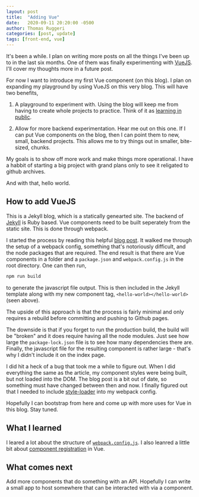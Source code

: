 ```yaml
---
layout: post
title:  "Adding Vue"
date:   2020-09-11 20:20:00 -0500
author: Thomas Ruggeri
categories: [post, update]
tags: [front-end, vue]
---
```


It's been a while. I plan on writing more posts on all the things I've been up to in the last six months. One of them was finally experimenting with [VueJS](https://vuejs.org/). I'll cover my thoughts more in a future post.

For now I want to introduce my first Vue component (on this blog). I plan on expanding my playground by using VueJS on this very blog. This will have two benefits,

1. A playground to experiment with. Using the blog will keep me from having to create whole projects to practice. Think of it as [learning in public](https://hanselminutes.com/753/leaning-into-learning-in-public-with-monica-powell).

2. Allow for more backend experimentation. Hear me out on this one. If I can put Vue components on the blog, then I can point them to new, small, backend projects. This allows me to try things out in smaller, bite-sized, chunks.

My goals is to show off more work and make things more operational. I have a habbit of starting a big project with grand plans only to see it religated to github archives.

And with that, hello world.

<hello-world></hello-world>

## How to add VueJS

This is a Jekyll blog, which is a statically genearted site. The backend of [Jekyll](https://jekyllrb.com/) is Ruby based. Vue components need to be built seperately from the static site. This is done through webpack.

I started the process by reading this helpful [blog post](https://hackwild.com/article/jekyll-ssg-with-vue-single-file-components/). It walked me through the setup of a webpack config, something that's notoriously difficult, and the node packages that are required. The end result is that there are Vue components in a folder and a `package.json` and `webpack.config.js` in the root directory. One can then run,

```bash
npm run build
```

to generate the javascript file output. This is then included in the Jekyll template along with my new component tag, `<hello-world></hello-world>` (seen above).

The upside of this approach is that the process is fairly minimal and only requires a rebuild before committing and pushing to Github pages.

The downside is that if you forget to run the production build, the build will be "broken" and it does require having all the node modules. Just see how large the `package-lock.json` file is to see how many dependencies there are. Finally, the javascript file for the resulting component is rather large - that's why I didn't include it on the index page.

I did hit a heck of a bug that took me a while to figure out. When I did everything the same as the article, my component styles were being built, but not loaded into the DOM. The blog post is a bit out of date, so something must have changed between then and now. I finally figured out that I needed to include [style-loader](https://webpack.js.org/loaders/style-loader/#root) into my webpack config.

Hopefully I can bootstrap from here and come up with more uses for Vue in this blog. Stay tuned.

## What I learned

I leared a lot about the structure of [`webpack.config.js`](https://webpack.js.org/concepts/configuration/). I also leanred a little bit about [component registration](https://vuejs.org/v2/guide/components-registration.html) in Vue.

## What comes next

Add more components that do something with an API. Hopefully I can write a small app to host somewhere that can be interacted with via a component.